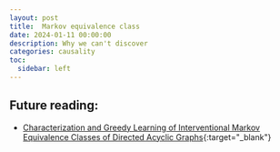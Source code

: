 ```yaml
---
layout: post
title:  Markov equivalence class
date: 2024-01-11 00:00:00
description: Why we can't discover 
categories: causality
toc:
  sidebar: left
---
```



## Future reading:

- [Characterization and Greedy Learning of Interventional Markov Equivalence Classes of Directed Acyclic Graphs](https://arxiv.org/pdf/1104.2808.pdf){:target="_blank"}

